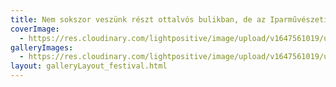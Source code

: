 ```yaml
---
title: Nem sokszor veszünk részt ottalvós bulikban, de az Iparművészeti Múzemban ezt is kipróbálhattuk.
coverImage:
  - https://res.cloudinary.com/lightpositive/image/upload/v1647561019/uploads/Nem%20sokszor%20vesz%C3%BCnk%20r%C3%A9szt%20ottalv%C3%B3s%20bulikban%2C%20de%20az%20Iparm%C5%B1v%C3%A9szeti%20M%C3%BAzemban%20ezt%20is%20kipr%C3%B3b%C3%A1lhattuk./rossmann5.jpg
galleryImages: 
  - https://res.cloudinary.com/lightpositive/image/upload/v1647561019/uploads/Nem%20sokszor%20vesz%C3%BCnk%20r%C3%A9szt%20ottalv%C3%B3s%20bulikban%2C%20de%20az%20Iparm%C5%B1v%C3%A9szeti%20M%C3%BAzemban%20ezt%20is%20kipr%C3%B3b%C3%A1lhattuk./rossmann5.jpg
layout: galleryLayout_festival.html
---
```

